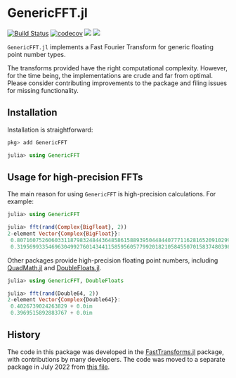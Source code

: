 # GenericFFT.jl

[![Build Status](https://github.com/JuliaApproximation/GenericFFT.jl/workflows/CI/badge.svg)](https://github.com/JuliaApproximation/GenericFFT.jl/actions?query=workflow%3ACI) [![codecov](https://codecov.io/gh/JuliaApproximation/GenericFFT.jl/branch/main/graph/badge.svg?token=TSiBjCYqzb)](https://codecov.io/gh/JuliaApproximation/GenericFFT.jl) [![](https://img.shields.io/badge/docs-stable-blue.svg)](https://JuliaApproximation.github.io/GenericFFT.jl/stable) [![](https://img.shields.io/badge/docs-dev-blue.svg)](https://JuliaApproximation.github.io/GenericFFT.jl/dev)

`GenericFFT.jl` implements a Fast Fourier Transform for generic floating point number types.

The transforms provided have the right computational complexity. However, for the time being, the implementations are crude and far from optimal. Please consider contributing improvements to the package and filing issues for missing functionality.

## Installation

Installation is straightforward:
```julia
pkg> add GenericFFT

julia> using GenericFFT
```

## Usage for high-precision FFTs

The main reason for using `GenericFFT` is high-precision calculations. For example:
```julia
julia> using GenericFFT

julia> fft(rand(Complex{BigFloat}, 2))
2-element Vector{Complex{BigFloat}}:
 0.8071607526060331187983248443648586158893950448440777116281652091029932491471374 + 1.058204007570364569492040922226041865648762106924785198005758849420721686004251im
 0.3195699335469630499276014344115859560577992018210584550701583748039853943955188 + 0.196737316420669631800810230623687615407691727320510522950346182385847637522683im
```

Other packages provide high-precision floating point numbers, including [QuadMath.jl](https://github.com/JuliaMath/Quadmath.jl) and [DoubleFloats.jl](https://github.com/JuliaMath/DoubleFloats.jl).
```julia
julia> using GenericFFT, DoubleFloats

julia> fft(rand(Double64, 2))
2-element Vector{Complex{Double64}}:
 0.4026739024263829 + 0.0im
 0.3969515892883767 + 0.0im
 ```

## History

The code in this package was developed in the [FastTransforms.jl](https://github.com/JuliaApproximation/FastTransforms.jl) package, with contributions by many developers. The code was moved to a separate package in July 2022 from [this file](https://github.com/JuliaApproximation/FastTransforms.jl/blob/3bd5a9a2cf744fc26418fe999bbb151b5ccc6634/src/fftBigFloat.jl).
